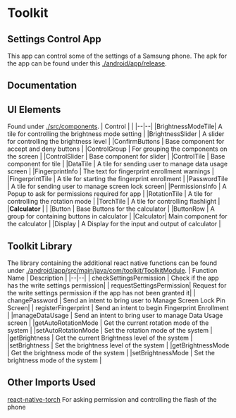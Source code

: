 # Toolkit
## Settings Control App

This app can control some of the settings of a Samsung phone. The apk for the app can be found under this [./android/app/release](./android/app/release).

## Documentation
**UI Elements**
---
Found under [./src/components](./src/components).
| Control |   |
|--|--|
|BrightnessModeTile| A tile for controlling the brightness mode setting  |
|BrightnessSlider  | A slider for controlling the brightness level       |
|ConfirmButtons    | Base component for accept and deny buttons          |
|ControlGroup      | For grouping the components on the screen           |
|ControlSlider     | Base component for slider                           |
|ControlTile       | Base component for tile                             |
|DataTile          | A tile for sending user to manage data usage screen |
|FingerprintInfo   | The text for fingerprint enrollment warnings        |
|FingerprintTile   | A tile for starting the fingerprint enrollment      |
|PasswordTile      | A tile for sending user to manage screen lock screen|
|PermissionsInfo   | A Popup to ask for permissions required for app     |
|RotationTile      | A tile for controlling the rotation mode            |
|TorchTile         | A tile for controlling flashlight                   |
|**Calculator**    |                                                     |
|Button    | Base Buttons for the calculator                             |
|ButtonRow | A group for containing buttons in calculator                |
|Calculator| Main component for the calculator                           |
|Display   | A Display for the input and output of calculator            |

**Toolkit Library**
---
The library containing the additional react native functions can be found under [./android/app/src/main/java/com/toolkit/ToolkitModule](./android/app/src/main/java/com/toolkit/ToolkitModule).
| Function Name | Description |
|--|--|
| checkSettingsPermission  | Check if the app has the write settings permission|
| requestSettingsPermission| Request for the write settings permission if the app has not been granted it|
| changePassword           | Send an intent to bring user to Manage Screen Lock Pin Screen|
| registerFingerprint      | Send an intent to begin Fingerprint Enrollment |
|manageDataUsage           | Send an intent to bring user to manage Data Usage screen |
|getAutoRotationMode       | Get the current rotation mode of the system |
|setAutoRotationMode       | Set the rotation mode of the system |
|getBrightness             | Get the current Brightness level of the system |
|setBrightness             | Set the brightness level of the system |
|getBrightnessMode         | Get the brightness mode of the system |
|setBrightnessMode         | Set the brightness mode of the system |

## Other Imports Used
[react-native-torch](https://www.npmjs.com/package/react-native-torch)
For asking permission and controlling the flash of the phone
